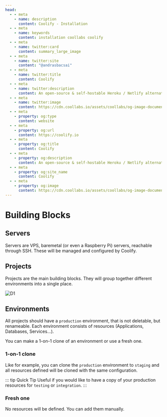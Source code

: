 ```yaml
---
head:
  - - meta
    - name: description
      content: Coolify - Installation
  - - meta
    - name: keywords
      content: installation coollabs coolify
  - - meta
    - name: twitter:card
      content: summary_large_image
  - - meta
    - name: twitter:site
      content: "@andrasbacsai"
  - - meta
    - name: twitter:title
      content: Coolify
  - - meta
    - name: twitter:description
      content: An open-source & self-hostable Heroku / Netlify alternative.
  - - meta
    - name: twitter:image
      content: https://cdn.coollabs.io/assets/coollabs/og-image-documentation.png
  - - meta
    - property: og:type
      content: website
  - - meta
    - property: og:url
      content: https://coolify.io
  - - meta
    - property: og:title
      content: Coolify
  - - meta
    - property: og:description
      content: An open-source & self-hostable Heroku / Netlify alternative.
  - - meta
    - property: og:site_name
      content: Coolify
  - - meta
    - property: og:image
      content: https://cdn.coollabs.io/assets/coollabs/og-image-documentation.png
---
```


# Building Blocks

## Servers
Servers are VPS, baremetal (or even a Raspberry Pi) servers, reachable through SSH. These will be managed and configured by Coolify.

## Projects

Projects are the main building blocks. They will group together different environments into a single place.

![D1](/coolify/D1.png)

## Environments

All projects should have a `production` environment, that is not deletable, but renameable.
Each environment consists of resources (Applications, Databases, Services...). 

You can make a 1-on-1 clone of an environment or use a fresh one.

### 1-on-1 clone
Like for example, you can clone the `production` environment to `staging` and all resources defined will be cloned with the same configuration. 

::: tip Quick Tip
Useful if you would like to have a copy of your production resources for `testing` or `integration`.
:::

### Fresh one
No resources will be defined. You can add them manually.

